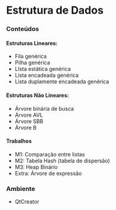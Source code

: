 # Estrutura de Dados

### Conteúdos

#### Estruturas Lineares: 

* Fila genérica
* Pilha genérica
* LIsta estática genérica
* Lista encadeada genérica
* Lista duplamente encadeada genérica

#### Estruturas Não Lineares: 

* Árvore binária de busca
* Árvore AVL
* Árvore SBB
* Árvore B

#### Trabalhos 

* M1: Comparação entre listas
* M2: Tabela Hash (tabela de dispersão)
* M3: Heap Binário
* Extra: Árvore de expressão

### Ambiente

* QtCreator